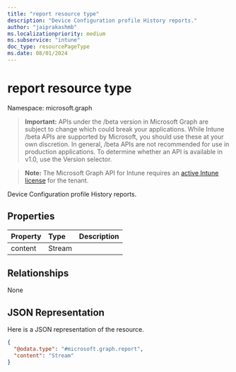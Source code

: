 ```yaml
---
title: "report resource type"
description: "Device Configuration profile History reports."
author: "jaiprakashmb"
ms.localizationpriority: medium
ms.subservice: "intune"
doc_type: resourcePageType
ms.date: 08/01/2024
---
```


# report resource type

Namespace: microsoft.graph

> **Important:** APIs under the /beta version in Microsoft Graph are subject to change which could break your applications. While Intune /beta APIs are supported by Microsoft, you should use these at your own discretion. In general, /beta APIs are not recommended for use in production applications. To determine whether an API is available in v1.0, use the Version selector.

> **Note:** The Microsoft Graph API for Intune requires an [active Intune license](https://go.microsoft.com/fwlink/?linkid=839381) for the tenant.

Device Configuration profile History reports.

## Properties
|Property|Type|Description|
|:---|:---|:---|
|content|Stream||

## Relationships
None

## JSON Representation
Here is a JSON representation of the resource.
<!-- {
  "blockType": "resource",
  "@odata.type": "microsoft.graph.report"
}
-->
``` json
{
  "@odata.type": "#microsoft.graph.report",
  "content": "Stream"
}
```